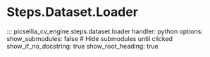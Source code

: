 # Steps.Dataset.Loader

::: picsellia_cv_engine.steps.dataset.loader
    handler: python
    options:
        show_submodules: false  # Hide submodules until clicked
        show_if_no_docstring: true
        show_root_heading: true

